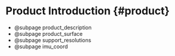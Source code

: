 # Product Introduction {#product}

* @subpage product_description
* @subpage product_surface
* @subpage support_resolutions
* @subpage imu_coord
